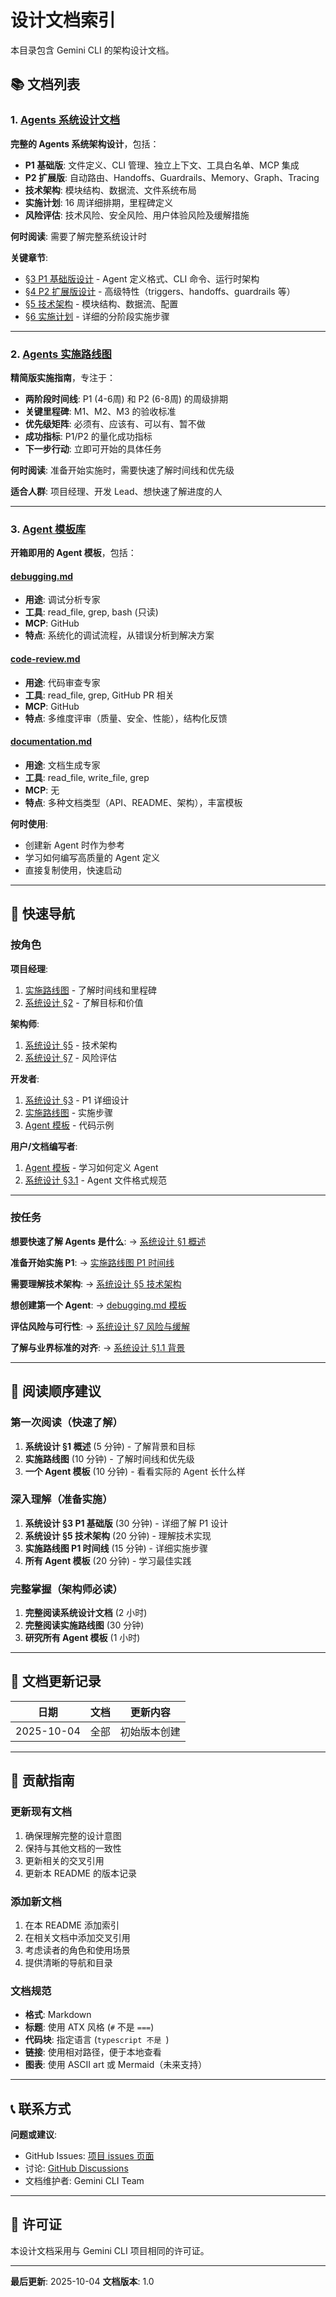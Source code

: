 # 设计文档索引

本目录包含 Gemini CLI 的架构设计文档。

## 📚 文档列表

### 1. [Agents 系统设计文档](./AGENTS_SYSTEM_DESIGN.md)

**完整的 Agents 系统架构设计**，包括：

- **P1 基础版**: 文件定义、CLI 管理、独立上下文、工具白名单、MCP 集成
- **P2 扩展版**: 自动路由、Handoffs、Guardrails、Memory、Graph、Tracing
- **技术架构**: 模块结构、数据流、文件系统布局
- **实施计划**: 16 周详细排期，里程碑定义
- **风险评估**: 技术风险、安全风险、用户体验风险及缓解措施

**何时阅读**: 需要了解完整系统设计时

**关键章节**:
- [§3 P1 基础版设计](#3-p1-基础版设计) - Agent 定义格式、CLI 命令、运行时架构
- [§4 P2 扩展版设计](#4-p2-扩展版设计) - 高级特性（triggers、handoffs、guardrails 等）
- [§5 技术架构](#5-技术架构) - 模块结构、数据流、配置
- [§6 实施计划](#6-实施计划) - 详细的分阶段实施步骤

---

### 2. [Agents 实施路线图](./AGENTS_IMPLEMENTATION_ROADMAP.md)

**精简版实施指南**，专注于：

- **两阶段时间线**: P1 (4-6周) 和 P2 (6-8周) 的周级排期
- **关键里程碑**: M1、M2、M3 的验收标准
- **优先级矩阵**: 必须有、应该有、可以有、暂不做
- **成功指标**: P1/P2 的量化成功指标
- **下一步行动**: 立即可开始的具体任务

**何时阅读**: 准备开始实施时，需要快速了解时间线和优先级

**适合人群**: 项目经理、开发 Lead、想快速了解进度的人

---

### 3. [Agent 模板库](./agent-templates/)

**开箱即用的 Agent 模板**，包括：

#### [debugging.md](./agent-templates/debugging.md)
- **用途**: 调试分析专家
- **工具**: read_file, grep, bash (只读)
- **MCP**: GitHub
- **特点**: 系统化的调试流程，从错误分析到解决方案

#### [code-review.md](./agent-templates/code-review.md)
- **用途**: 代码审查专家
- **工具**: read_file, grep, GitHub PR 相关
- **MCP**: GitHub
- **特点**: 多维度评审（质量、安全、性能），结构化反馈

#### [documentation.md](./agent-templates/documentation.md)
- **用途**: 文档生成专家
- **工具**: read_file, write_file, grep
- **MCP**: 无
- **特点**: 多种文档类型（API、README、架构），丰富模板

**何时使用**:
- 创建新 Agent 时作为参考
- 学习如何编写高质量的 Agent 定义
- 直接复制使用，快速启动

---

## 🎯 快速导航

### 按角色

**项目经理**:
1. [实施路线图](./AGENTS_IMPLEMENTATION_ROADMAP.md) - 了解时间线和里程碑
2. [系统设计 §2](./AGENTS_SYSTEM_DESIGN.md#2-设计目标) - 了解目标和价值

**架构师**:
1. [系统设计 §5](./AGENTS_SYSTEM_DESIGN.md#5-技术架构) - 技术架构
2. [系统设计 §7](./AGENTS_SYSTEM_DESIGN.md#7-风险与缓解) - 风险评估

**开发者**:
1. [系统设计 §3](./AGENTS_SYSTEM_DESIGN.md#3-p1-基础版设计) - P1 详细设计
2. [实施路线图](./AGENTS_IMPLEMENTATION_ROADMAP.md) - 实施步骤
3. [Agent 模板](./agent-templates/) - 代码示例

**用户/文档编写者**:
1. [Agent 模板](./agent-templates/) - 学习如何定义 Agent
2. [系统设计 §3.1](./AGENTS_SYSTEM_DESIGN.md#31-agent-定义格式) - Agent 文件格式规范

---

### 按任务

**想要快速了解 Agents 是什么**:
→ [系统设计 §1 概述](./AGENTS_SYSTEM_DESIGN.md#1-概述)

**准备开始实施 P1**:
→ [实施路线图 P1 时间线](./AGENTS_IMPLEMENTATION_ROADMAP.md#-p1-实施时间线)

**需要理解技术架构**:
→ [系统设计 §5 技术架构](./AGENTS_SYSTEM_DESIGN.md#5-技术架构)

**想创建第一个 Agent**:
→ [debugging.md 模板](./agent-templates/debugging.md)

**评估风险与可行性**:
→ [系统设计 §7 风险与缓解](./AGENTS_SYSTEM_DESIGN.md#7-风险与缓解)

**了解与业界标准的对齐**:
→ [系统设计 §1.1 背景](./AGENTS_SYSTEM_DESIGN.md#11-背景)

---

## 📖 阅读顺序建议

### 第一次阅读（快速了解）
1. **系统设计 §1 概述** (5 分钟) - 了解背景和目标
2. **实施路线图** (10 分钟) - 了解时间线和优先级
3. **一个 Agent 模板** (10 分钟) - 看看实际的 Agent 长什么样

### 深入理解（准备实施）
1. **系统设计 §3 P1 基础版** (30 分钟) - 详细了解 P1 设计
2. **系统设计 §5 技术架构** (20 分钟) - 理解技术实现
3. **实施路线图 P1 时间线** (15 分钟) - 详细实施步骤
4. **所有 Agent 模板** (20 分钟) - 学习最佳实践

### 完整掌握（架构师必读）
1. **完整阅读系统设计文档** (2 小时)
2. **完整阅读实施路线图** (30 分钟)
3. **研究所有 Agent 模板** (1 小时)

---

## 🔄 文档更新记录

| 日期 | 文档 | 更新内容 |
|------|------|----------|
| 2025-10-04 | 全部 | 初始版本创建 |

---

## 🤝 贡献指南

### 更新现有文档

1. 确保理解完整的设计意图
2. 保持与其他文档的一致性
3. 更新相关的交叉引用
4. 更新本 README 的版本记录

### 添加新文档

1. 在本 README 添加索引
2. 在相关文档中添加交叉引用
3. 考虑读者的角色和使用场景
4. 提供清晰的导航和目录

### 文档规范

- **格式**: Markdown
- **标题**: 使用 ATX 风格 (`#` 不是 `===`)
- **代码块**: 指定语言 (```typescript 不是 ```)
- **链接**: 使用相对路径，便于本地查看
- **图表**: 使用 ASCII art 或 Mermaid（未来支持）

---

## 📞 联系方式

**问题或建议**:
- GitHub Issues: [项目 issues 页面](#)
- 讨论: [GitHub Discussions](#)
- 文档维护者: Gemini CLI Team

---

## 📄 许可证

本设计文档采用与 Gemini CLI 项目相同的许可证。

---

**最后更新**: 2025-10-04
**文档版本**: 1.0
